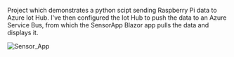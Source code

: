 Project which demonstrates a python scipt sending Raspberry Pi data to Azure Iot Hub. I've then configured the Iot Hub to push the data to an Azure Service Bus, 
from which the SensorApp Blazor app pulls the data and displays it.

![Sensor_App](https://github.com/user-attachments/assets/54b4c82d-df24-4b9c-a62d-6037b3bec9f4)
